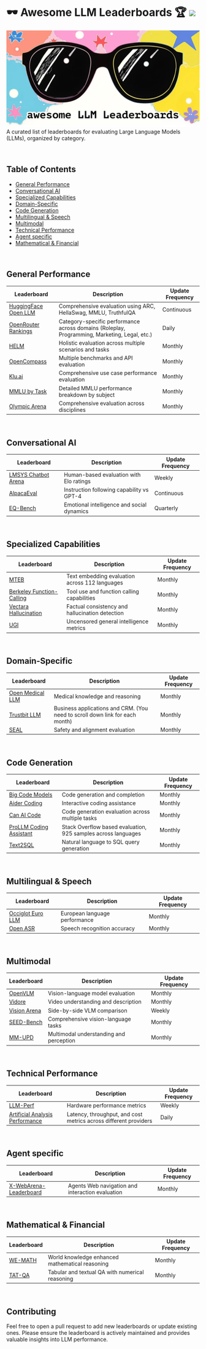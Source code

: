 #  🕶️ Awesome LLM Leaderboards 🏆 <a href="https://awesome.re"><img src="https://awesome.re/badge.svg"/></a>
![Awesome LLM Leaderboards](awesome-llm-leaderboards.jpg)
A curated list of leaderboards for evaluating Large Language Models (LLMs), organized by category.

<br>

## Table of Contents
- [General Performance](#general-performance)
- [Conversational AI](#conversational-ai)
- [Specialized Capabilities](#specialized-capabilities)
- [Domain-Specific](#domain-specific)
- [Code Generation](#code-generation)
- [Multilingual & Speech](#multilingual--speech)
- [Multimodal](#multimodal)
- [Technical Performance](#technical-performance)
- [Agent specific](#agent-specific)
- [Mathematical & Financial](#mathematical--financial)

<br>

## General Performance

| Leaderboard | Description | Update Frequency |
|-------------|-------------|------------------|
| [HuggingFace Open LLM](https://huggingface.co/spaces/HuggingFaceH4/open_llm_leaderboard) | Comprehensive evaluation using ARC, HellaSwag, MMLU, TruthfulQA | Continuous |
| [OpenRouter Rankings](https://openrouter.ai/rankings) | Category-specific performance across domains (Roleplay, Programming, Marketing, Legal, etc.) | Daily |
| [HELM](https://crfm.stanford.edu/helm) | Holistic evaluation across multiple scenarios and tasks | Monthly |
| [OpenCompass](https://opencompass.org.cn/home) | Multiple benchmarks and API evaluation | Monthly |
| [Klu.ai](https://klu.ai/llm-leaderboard) | Comprehensive use case performance evaluation | Monthly |
| [MMLU by Task](https://huggingface.co/spaces/CoreyMorris/MMLU-by-task-Leaderboard) | Detailed MMLU performance breakdown by subject | Monthly |
| [Olympic Arena](https://gair-nlp.github.io/OlympicArena/) | Comprehensive evaluation across disciplines | Monthly |

<br>

## Conversational AI

| Leaderboard | Description | Update Frequency |
|-------------|-------------|------------------|
| [LMSYS Chatbot Arena](https://chat.lmsys.org) | Human-based evaluation with Elo ratings | Weekly |
| [AlpacaEval](https://tatsu-lab.github.io/alpaca_eval) | Instruction following capability vs GPT-4 | Continuous |
| [EQ-Bench](https://eqbench.com) | Emotional intelligence and social dynamics | Quarterly |

<br>

## Specialized Capabilities

| Leaderboard | Description | Update Frequency |
|-------------|-------------|------------------|
| [MTEB](https://huggingface.co/spaces/mteb/leaderboard) | Text embedding evaluation across 112 languages | Monthly |
| [Berkeley Function-Calling](https://gorilla.cs.berkeley.edu/leaderboard) | Tool use and function calling capabilities | Monthly |
| [Vectara Hallucination](https://github.com/vectara/hallucination-leaderboard) | Factual consistency and hallucination detection | Monthly |
| [UGI](https://huggingface.co/spaces/DontPlanToEnd/UGI-Leaderboard) | Uncensored general intelligence metrics | Monthly |

<br>

## Domain-Specific

| Leaderboard | Description | Update Frequency |
|-------------|-------------|------------------|
| [Open Medical LLM](https://huggingface.co/spaces/openlifescienceai/open_medical_llm_leaderboard) | Medical knowledge and reasoning | Monthly |
| [Trustbit LLM](https://trustbit.tech/llm-benchmarks) | Business applications and CRM. (You need to scroll down link for each month) | Monthly |
| [SEAL](https://scale.com/leaderboard) | Safety and alignment evaluation | Monthly |

<br>

## Code Generation

| Leaderboard | Description | Update Frequency |
|-------------|-------------|------------------|
| [Big Code Models](https://huggingface.co/spaces/bigcode/bigcode-models-leaderboard) | Code generation and completion | Monthly |
| [Aider Coding](https://aider.chat/leaderboard) | Interactive coding assistance | Monthly |
| [Can AI Code](https://huggingface.co/spaces/mike-ravkine/can-ai-code-results) | Code generation evaluation across multiple tasks | Monthly |
| [ProLLM Coding Assistant](https://prollm.toqan.ai/leaderboard/coding-assistant) | Stack Overflow based evaluation, 925 samples across languages | Monthly |
| [Text2SQL](https://openlm.ai/text2sql-leaderboard/) | Natural language to SQL query generation | Monthly |

<br>

## Multilingual & Speech

| Leaderboard | Description | Update Frequency |
|-------------|-------------|------------------|
| [Occiglot Euro LLM](https://huggingface.co/spaces/occiglot/euro-llm-leaderboard) | European language performance | Monthly |
| [Open ASR](https://huggingface.co/spaces/hf-audio/open_asr_leaderboard) | Speech recognition accuracy | Monthly |

<br>

## Multimodal
| Leaderboard | Description | Update Frequency |
|-------------|-------------|------------------|
| [OpenVLM](https://huggingface.co/spaces/opencompass/open_vlm_leaderboard) | Vision-language model evaluation | Monthly |
| [Vidore](https://huggingface.co/spaces/vidore/vidore-leaderboard) | Video understanding and description | Monthly |
| [Vision Arena](https://huggingface.co/spaces/WildVision/vision-arena) | Side-by-side VLM comparison | Weekly |
| [SEED-Bench](https://huggingface.co/spaces/AILab-CVC/SEED-Bench_Leaderboard) | Comprehensive vision-language tasks | Monthly |
| [MM-UPD](https://huggingface.co/spaces/MM-UPD/MM-UPD_Leaderboard) | Multimodal understanding and perception | Monthly |

<br>

## Technical Performance

| Leaderboard | Description | Update Frequency |
|-------------|-------------|------------------|
| [LLM-Perf](https://huggingface.co/spaces/optimum/llm-perf-leaderboard) | Hardware performance metrics | Weekly |
| [Artificial Analysis Performance](https://huggingface.co/spaces/ArtificialAnalysis/LLM-Performance-Leaderboard) | Latency, throughput, and cost metrics across different providers | Daily |

<br>

## Agent specific

| Leaderboard | Description | Update Frequency |
|-------------|-------------|------------------|
| [X-WebArena-Leaderboard](https://docs.google.com/spreadsheets/d/1M801lEpBbKSNwP-vDBkC_pF7LdyGU1f_ufZb_NWNBZQ/edit?gid=2044883967#gid=2044883967) | Agents Web navigation and interaction evaluation | Monthly |

<br>

## Mathematical & Financial

| Leaderboard | Description | Update Frequency |
|-------------|-------------|------------------|
| [WE-MATH](https://we-math.github.io/#leaderboard) | World knowledge enhanced mathematical reasoning | Monthly |
| [TAT-QA](https://nextplusplus.github.io/TAT-QA/) | Tabular and textual QA with numerical reasoning | Monthly |

<br>

## Contributing

Feel free to open a pull request to add new leaderboards or update existing ones. Please ensure the leaderboard is actively maintained and provides valuable insights into LLM performance.
